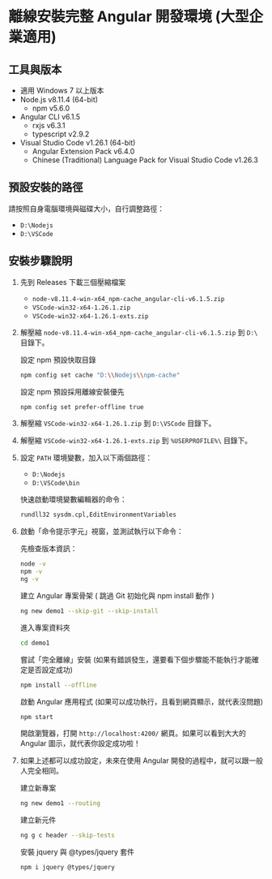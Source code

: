 # 離線安裝完整 Angular 開發環境 (大型企業適用)

## 工具與版本

* 適用 Windows 7 以上版本
* Node.js v8.11.4 (64-bit)
    * npm v5.6.0
* Angular CLI v6.1.5
    * rxjs v6.3.1
    * typescript v2.9.2
* Visual Studio Code v1.26.1 (64-bit)
    * Angular Extension Pack v6.4.0
    * Chinese (Traditional) Language Pack for Visual Studio Code v1.26.3

## 預設安裝的路徑

請按照自身電腦環境與磁碟大小，自行調整路徑：

* `D:\Nodejs`
* `D:\VSCode`

## 安裝步驟說明

1. 先到 Releases 下載三個壓縮檔案

    * `node-v8.11.4-win-x64_npm-cache_angular-cli-v6.1.5.zip`
    * `VSCode-win32-x64-1.26.1.zip`
    * `VSCode-win32-x64-1.26.1-exts.zip`

2. 解壓縮 `node-v8.11.4-win-x64_npm-cache_angular-cli-v6.1.5.zip` 到 `D:\` 目錄下。

    設定 npm 預設快取目錄

    ```bash
    npm config set cache "D:\\Nodejs\\npm-cache"
    ```

    設定 npm 預設採用離線安裝優先

    ```bash
    npm config set prefer-offline true
    ```

3. 解壓縮 `VSCode-win32-x64-1.26.1.zip` 到 `D:\VSCode` 目錄下。

4. 解壓縮 `VSCode-win32-x64-1.26.1-exts.zip` 到 `%USERPROFILE%\` 目錄下。

5. 設定 `PATH` 環境變數，加入以下兩個路徑：

    * `D:\Nodejs`
    * `D:\VSCode\bin`

    快速啟動環境變數編輯器的命令：

    ```bash
    rundll32 sysdm.cpl,EditEnvironmentVariables
    ```

6. 啟動「命令提示字元」視窗，並測試執行以下命令：

    先檢查版本資訊：

    ```bash
    node -v
    npm -v
    ng -v
    ```

    建立 Angular 專案骨架 ( 跳過 Git 初始化與 npm install 動作 )

    ```bash
    ng new demo1 --skip-git --skip-install
    ```

    進入專案資料夾

    ```bash
    cd demo1
    ```

    嘗試「完全離線」安裝 (如果有錯誤發生，還要看下個步驟能不能執行才能確定是否設定成功)

    ```bash
    npm install --offline
    ```

    啟動 Angular 應用程式 (如果可以成功執行，且看到網頁顯示，就代表沒問題)

    ```bash
    npm start
    ```

    開啟瀏覽器，打開 `http://localhost:4200/` 網頁。如果可以看到大大的 Angular 圖示，就代表你設定成功啦！

7. 如果上述都可以成功設定，未來在使用 Angular 開發的過程中，就可以跟一般人完全相同。

    建立新專案

    ```bash
    ng new demo1 --routing
    ```

    建立新元件

    ```bash
    ng g c header --skip-tests
    ```

    安裝 jquery 與 @types/jquery 套件

    ```bash
    npm i jquery @types/jquery
    ```
